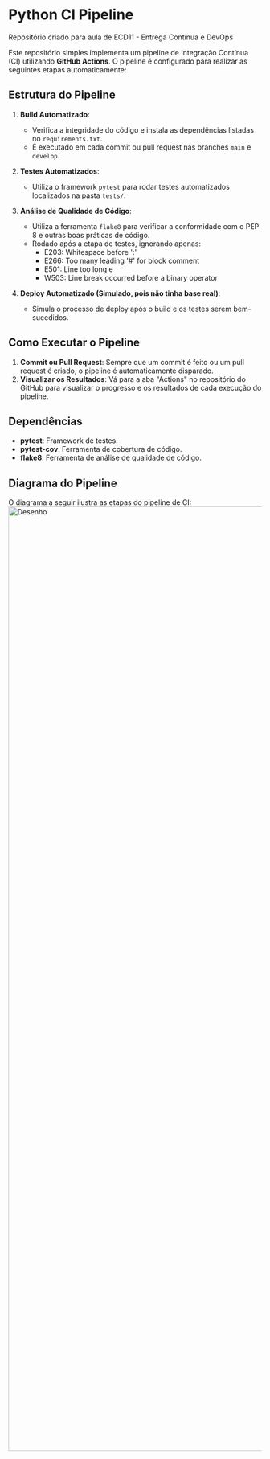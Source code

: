 # Python CI Pipeline
Repositório criado para aula de ECD11 - Entrega Contínua e DevOps

Este repositório simples implementa um pipeline de Integração Contínua (CI) utilizando **GitHub Actions**. O pipeline é configurado para realizar as seguintes etapas automaticamente:

## Estrutura do Pipeline

1. **Build Automatizado**:
   - Verifica a integridade do código e instala as dependências listadas no `requirements.txt`.
   - É executado em cada commit ou pull request nas branches `main` e `develop`.

2. **Testes Automatizados**:
   - Utiliza o framework `pytest` para rodar testes automatizados localizados na pasta `tests/`.

3. **Análise de Qualidade de Código**:
   - Utiliza a ferramenta `flake8` para verificar a conformidade com o PEP 8 e outras boas práticas de código.
   - Rodado após a etapa de testes, ignorando apenas:
      - E203: Whitespace before ':'
      - E266: Too many leading '#' for block comment
      - E501: Line too long e
      - W503: Line break occurred before a binary operator

4. **Deploy Automatizado (Simulado, pois não tinha base real)**:
   - Simula o processo de deploy após o build e os testes serem bem-sucedidos.

## Como Executar o Pipeline

1. **Commit ou Pull Request**: Sempre que um commit é feito ou um pull request é criado, o pipeline é automaticamente disparado.
2. **Visualizar os Resultados**: Vá para a aba "Actions" no repositório do GitHub para visualizar o progresso e os resultados de cada execução do pipeline.

## Dependências

- **pytest**: Framework de testes.
- **pytest-cov**: Ferramenta de cobertura de código.
- **flake8**: Ferramenta de análise de qualidade de código.

## Diagrama do Pipeline

O diagrama a seguir ilustra as etapas do pipeline de CI:
<img width="1880" alt="Desenho" src="https://github.com/user-attachments/assets/b7fc6ce2-1e09-4e8d-8e09-58e8e4b52acb">

